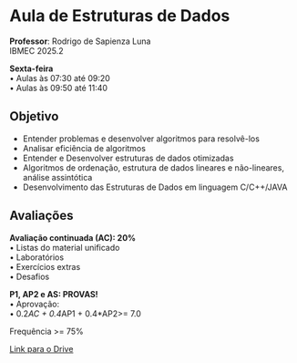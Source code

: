 # Aula de Estruturas de Dados  
**Professor**: Rodrigo de Sapienza Luna  
IBMEC 2025.2

**Sexta-feira**  
• Aulas às 07:30 até 09:20  
• Aulas às 09:50 até 11:40


## Objetivo

- Entender problemas e desenvolver algoritmos para resolvê-los
- Analisar eficiência de algoritmos
- Entender e Desenvolver estruturas de dados otimizadas
- Algoritmos de ordenação, estrutura de dados lineares e não-lineares, análise
assintótica
- Desenvolvimento das Estruturas de Dados em linguagem C/C++/JAVA

## Avaliações

**Avaliação continuada (AC): 20%**  
• Listas do material unificado  
• Laboratórios  
• Exercícios extras  
• Desafios  

**P1, AP2 e AS: PROVAS!**  
• Aprovação:  
• 0.2*AC + 0.4*AP1 + 0.4*AP2>= 7.0  

Frequência >= 75%  

[Link para o Drive](https://drive.google.com/drive/folders/1821z9Z591PiBzrSac0tf4QXBQjdgpT7x)
